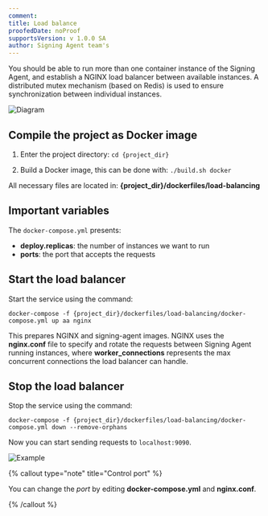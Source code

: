 ```yaml
---
comment: 
title: Load balance
proofedDate: noProof
supportsVersion: v 1.0.0 SA
author: Signing Agent team's
---
```



You should be able to run more than one container instance of the Signing Agent, and establish a NGINX load balancer between available instances. A distributed mutex mechanism (based on Redis) is used to ensure synchronization between individual instances.

![Diagram](/images/signing-agent/diagram.png)


## Compile the project as Docker image

1. Enter the project directory:
```cd {project_dir}```

2. Build a Docker image, this can be done with:
```./build.sh docker```

All necessary files are located in: **{project_dir}/dockerfiles/load-balancing**

## Important variables

The `docker-compose.yml` presents:

- **deploy.replicas**: the number of instances we want to run
- **ports**: the port that accepts the requests

## Start the load balancer

Start the service using the command:

```docker-compose -f {project_dir}/dockerfiles/load-balancing/docker-compose.yml up aa nginx```

This prepares NGINX and signing-agent images.
NGINX uses the **nginx.conf** file to specify and rotate the requests between Signing Agent running instances, where **worker_connections** represents the max concurrent connections the load balancer can handle.

## Stop the load balancer

Stop the service using the command:

```docker-compose -f {project_dir}/dockerfiles/load-balancing/docker-compose.yml down --remove-orphans```

Now you can start sending requests to `localhost:9090`.

![Example](/images/signing-agent/example.png)

{% callout type="note" title="Control port" %}

You can change the *port* by editing **docker-compose.yml** and **nginx.conf**.

{% /callout %}


